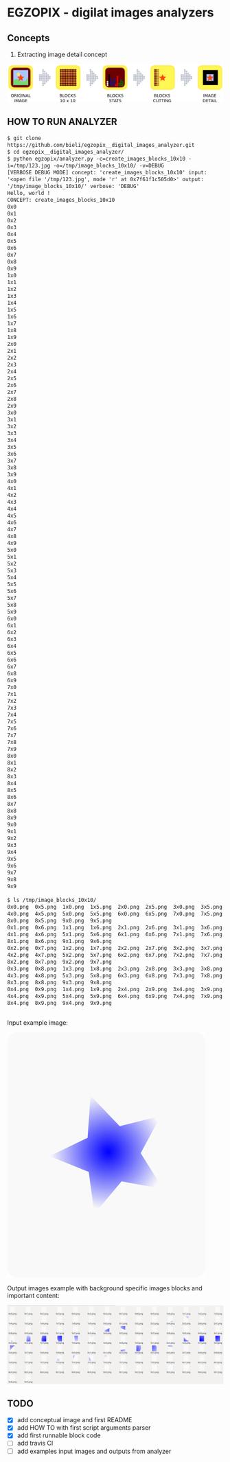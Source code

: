 EGZOPIX - digilat images analyzers
==================================

Concepts
--------

1. Extracting image detail concept

![Extracting image detail concept flow](https://raw.githubusercontent.com/bieli/egzopix__digital_images_analyzer/master/egzopix/solutions/extracting_image_detail/concept/extracting_image_detail.png)


HOW TO RUN ANALYZER
-------------------
```
$ git clone https://github.com/bieli/egzopix__digital_images_analyzer.git
$ cd egzopix__digital_images_analyzer/
$ python egzopix/analyzer.py -c=create_images_blocks_10x10 -i=/tmp/123.jpg -o=/tmp/image_blocks_10x10/ -v=DEBUG
[VERBOSE DEBUG MODE] concept: 'create_images_blocks_10x10' input: '<open file '/tmp/123.jpg', mode 'r' at 0x7f61f1c505d0>' output: '/tmp/image_blocks_10x10/' verbose: 'DEBUG' 
Hello, world !
CONCEPT: create_images_blocks_10x10
0x0
0x1
0x2
0x3
0x4
0x5
0x6
0x7
0x8
0x9
1x0
1x1
1x2
1x3
1x4
1x5
1x6
1x7
1x8
1x9
2x0
2x1
2x2
2x3
2x4
2x5
2x6
2x7
2x8
2x9
3x0
3x1
3x2
3x3
3x4
3x5
3x6
3x7
3x8
3x9
4x0
4x1
4x2
4x3
4x4
4x5
4x6
4x7
4x8
4x9
5x0
5x1
5x2
5x3
5x4
5x5
5x6
5x7
5x8
5x9
6x0
6x1
6x2
6x3
6x4
6x5
6x6
6x7
6x8
6x9
7x0
7x1
7x2
7x3
7x4
7x5
7x6
7x7
7x8
7x9
8x0
8x1
8x2
8x3
8x4
8x5
8x6
8x7
8x8
8x9
9x0
9x1
9x2
9x3
9x4
9x5
9x6
9x7
9x8
9x9

$ ls /tmp/image_blocks_10x10/
0x0.png  0x5.png  1x0.png  1x5.png  2x0.png  2x5.png  3x0.png  3x5.png  4x0.png  4x5.png  5x0.png  5x5.png  6x0.png  6x5.png  7x0.png  7x5.png  8x0.png  8x5.png  9x0.png  9x5.png
0x1.png  0x6.png  1x1.png  1x6.png  2x1.png  2x6.png  3x1.png  3x6.png  4x1.png  4x6.png  5x1.png  5x6.png  6x1.png  6x6.png  7x1.png  7x6.png  8x1.png  8x6.png  9x1.png  9x6.png
0x2.png  0x7.png  1x2.png  1x7.png  2x2.png  2x7.png  3x2.png  3x7.png  4x2.png  4x7.png  5x2.png  5x7.png  6x2.png  6x7.png  7x2.png  7x7.png  8x2.png  8x7.png  9x2.png  9x7.png
0x3.png  0x8.png  1x3.png  1x8.png  2x3.png  2x8.png  3x3.png  3x8.png  4x3.png  4x8.png  5x3.png  5x8.png  6x3.png  6x8.png  7x3.png  7x8.png  8x3.png  8x8.png  9x3.png  9x8.png
0x4.png  0x9.png  1x4.png  1x9.png  2x4.png  2x9.png  3x4.png  3x9.png  4x4.png  4x9.png  5x4.png  5x9.png  6x4.png  6x9.png  7x4.png  7x9.png  8x4.png  8x9.png  9x4.png  9x9.png


```


Input example image:

![Input image](https://raw.githubusercontent.com/bieli/egzopix__digital_images_analyzer/master/egzopix/solutions/create_images_blocks/docs/image_test.0.png)


Output images example with background specific images blocks and important content:

![Images blocks 10x10](https://raw.githubusercontent.com/bieli/egzopix__digital_images_analyzer/master/egzopix/solutions/create_images_blocks/docs/image_test.0.image_blocks_10x10.png)


TODO
----
- [x] add conceptual image and first README
- [x] add HOW TO with first script arguments parser
- [x] add first runnable block code
- [ ] add travis CI
- [ ] add examples input images and outputs from analyzer
